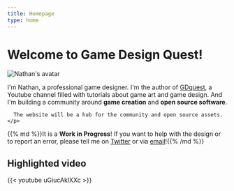 ```yaml
---
title: Homepage
type: home
---
```


# Welcome to Game Design Quest!

<div class="media">
  <div class="media-left">
    <img class="media-object" src="http://www.gravatar.com/avatar/926e28d2acbb403710576711d0fc93a8?s=80" alt="Nathan's avatar">
  </div>
  <div class="media-body">
    <p>
      I'm Nathan, a professional game designer.
      I'm the author of <a href="http://youtube.com/c/gdquest">GDquest</a>, a Youtube channel filled with tutorials about game art and game design.
      And I'm building a community around <strong>game creation</strong> and <strong>open source software</strong>.

      The website will be a hub for the community and open source assets.
    </p>
  </div>
</div>

{{% md %}}It is a **Work in Progress**! If you want to help with the design or to report an error, please tell me on [Twitter](https://twitter.com/NathanGDquest) or via [email](mailto:nathan.lovato.art@gmail.com)!{{% /md %}}

<!-- This website is a hub for all of the activity around GDquest. Here, you'll find links to dozens of tutorials, open source game assets and a roadmap for future content. -->

## Highlighted video
{{< youtube uGiucAklXXc >}}
